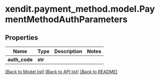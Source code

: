 # xendit.payment_method.model.PaymentMethodAuthParameters


## Properties
| Name | Type | Description | Notes |
| ------------ | ------------- | ------------- | ------------- |
| **auth_code** | **str** |  |  |


[[Back to Model list]](../README.md#documentation-for-models) [[Back to API list]](../README.md#documentation-for-api-endpoints) [[Back to README]](../README.md)


